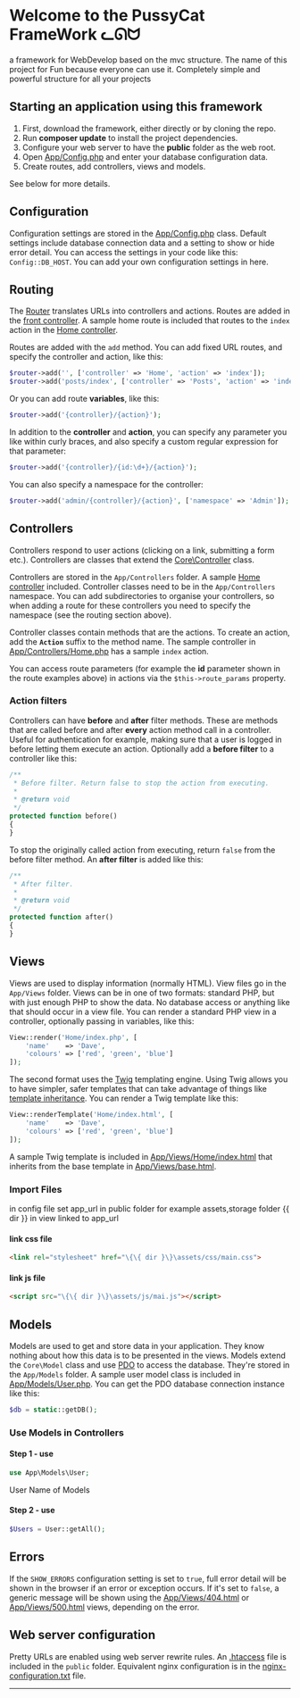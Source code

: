 # Welcome to the PussyCat FrameWork ᓚᘏᗢ


a framework for WebDevelop based on the mvc structure.
The name of this project for Fun because everyone can use it. Completely simple and powerful structure for all your projects

## Starting an application using this framework

1. First, download the framework, either directly or by cloning the repo.
1. Run **composer update** to install the project dependencies.
1. Configure your web server to have the **public** folder as the web root.
1. Open [App/Config.php](https://github.com/Masihgh/pussycat/App/Config.php) and enter your database configuration data.
1. Create routes, add controllers, views and models.

See below for more details.

## Configuration

Configuration settings are stored in the [App/Config.php](https://github.com/Masihgh/pussycat/App/Config.php) class. Default settings include database connection data and a setting to show or hide error detail. You can access the settings in your code like this: `Config::DB_HOST`. You can add your own configuration settings in here.

## Routing

The [Router](Core/Router.php) translates URLs into controllers and actions. Routes are added in the [front controller](https://github.com/Masihgh/pussycat/public/index.php). A sample home route is included that routes to the `index` action in the [Home controller](https://github.com/Masihgh/pussycat/App/Controllers/Home.php).

Routes are added with the `add` method. You can add fixed URL routes, and specify the controller and action, like this:

```php
$router->add('', ['controller' => 'Home', 'action' => 'index']);
$router->add('posts/index', ['controller' => 'Posts', 'action' => 'index']);
```

Or you can add route **variables**, like this:

```php
$router->add('{controller}/{action}');
```

In addition to the **controller** and **action**, you can specify any parameter you like within curly braces, and also specify a custom regular expression for that parameter:

```php
$router->add('{controller}/{id:\d+}/{action}');
```

You can also specify a namespace for the controller:

```php
$router->add('admin/{controller}/{action}', ['namespace' => 'Admin']);
```

## Controllers

Controllers respond to user actions (clicking on a link, submitting a form etc.). Controllers are classes that extend the [Core\Controller](https://github.com/Masihgh/pussycat/Core/Controller.php) class.

Controllers are stored in the `App/Controllers` folder. A sample [Home controller](https://github.com/Masihgh/pussycat/App/Controllers/Home.php) included. Controller classes need to be in the `App/Controllers` namespace. You can add subdirectories to organise your controllers, so when adding a route for these controllers you need to specify the namespace (see the routing section above).

Controller classes contain methods that are the actions. To create an action, add the **`Action`** suffix to the method name. The sample controller in [App/Controllers/Home.php](https://github.com/Masihgh/pussycat/App/Controllers/Home.php) has a sample `index` action.

You can access route parameters (for example the **id** parameter shown in the route examples above) in actions via the `$this->route_params` property.

### Action filters

Controllers can have **before** and **after** filter methods. These are methods that are called before and after **every** action method call in a controller. Useful for authentication for example, making sure that a user is logged in before letting them execute an action. Optionally add a **before filter** to a controller like this:

```php
/**
 * Before filter. Return false to stop the action from executing.
 *
 * @return void
 */
protected function before()
{
}
```

To stop the originally called action from executing, return `false` from the before filter method. An **after filter** is added like this:

```php
/**
 * After filter.
 *
 * @return void
 */
protected function after()
{
}
```

## Views

Views are used to display information (normally HTML). View files go in the `App/Views` folder. Views can be in one of two formats: standard PHP, but with just enough PHP to show the data. No database access or anything like that should occur in a view file. You can render a standard PHP view in a controller, optionally passing in variables, like this:

```php
View::render('Home/index.php', [
    'name'    => 'Dave',
    'colours' => ['red', 'green', 'blue']
]);
```

The second format uses the [Twig](https://twig.symfony.com/) templating engine. Using Twig allows you to have simpler, safer templates that can take advantage of things like [template inheritance](https://twig.symfony.com/doc/templates.html#template-inheritance). You can render a Twig template like this:

```php
View::renderTemplate('Home/index.html', [
    'name'    => 'Dave',
    'colours' => ['red', 'green', 'blue']
]);
```

A sample Twig template is included in [App/Views/Home/index.html](https://github.com/Masihgh/pussycat/App/Views/Home/index.html) that inherits from the base template in [App/Views/base.html](App/Views/base.html).

### Import Files
in config file set app_url
in public folder for example assets,storage folder
{{ dir }} in view linked to app_url
#### link css file
```html
<link rel="stylesheet" href="\{\{ dir }\}\assets/css/main.css">
```
#### link js file
```html
<script src="\{\{ dir }\}\assets/js/mai.js"></script>
```

## Models

Models are used to get and store data in your application. They know nothing about how this data is to be presented in the views. Models extend the `Core\Model` class and use [PDO](http://php.net/manual/en/book.pdo.php) to access the database. They're stored in the `App/Models` folder. A sample user model class is included in [App/Models/User.php](https://github.com/Masihgh/pussycat/App/Models/User.php). You can get the PDO database connection instance like this:

```php
$db = static::getDB();
```
### Use Models in Controllers
#### Step 1 - use
```php
use App\Models\User;
```
User Name of Models
#### Step 2 - use
```php
$Users = User::getAll();
```
## Errors

If the `SHOW_ERRORS` configuration setting is set to `true`, full error detail will be shown in the browser if an error or exception occurs. If it's set to `false`, a generic message will be shown using the [App/Views/404.html](https://github.com/Masihgh/pussycat/App/Views/404.html) or [App/Views/500.html](https://github.com/Masihgh/pussycat/App/Views/500.html) views, depending on the error.

## Web server configuration

Pretty URLs are enabled using web server rewrite rules. An [.htaccess](https://github.com/Masihgh/pussycat/public/.htaccess) file is included in the `public` folder. Equivalent nginx configuration is in the [nginx-configuration.txt](https://github.com/Masihgh/pussycat/nginx-configuration.txt) file.

---
